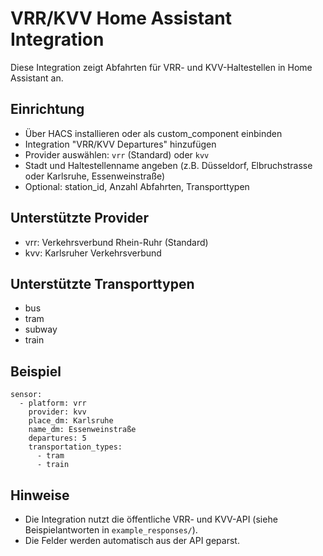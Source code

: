 # VRR/KVV Home Assistant Integration

Diese Integration zeigt Abfahrten für VRR- und KVV-Haltestellen in Home Assistant an.

## Einrichtung

- Über HACS installieren oder als custom_component einbinden
- Integration "VRR/KVV Departures" hinzufügen
- Provider auswählen: `vrr` (Standard) oder `kvv`
- Stadt und Haltestellenname angeben (z.B. Düsseldorf, Elbruchstrasse oder Karlsruhe, Essenweinstraße)
- Optional: station_id, Anzahl Abfahrten, Transporttypen

## Unterstützte Provider
- vrr: Verkehrsverbund Rhein-Ruhr (Standard)
- kvv: Karlsruher Verkehrsverbund

## Unterstützte Transporttypen
- bus
- tram
- subway
- train

## Beispiel
```
sensor:
  - platform: vrr
    provider: kvv
    place_dm: Karlsruhe
    name_dm: Essenweinstraße
    departures: 5
    transportation_types:
      - tram
      - train
```

## Hinweise
- Die Integration nutzt die öffentliche VRR- und KVV-API (siehe Beispielantworten in `example_responses/`).
- Die Felder werden automatisch aus der API geparst.
